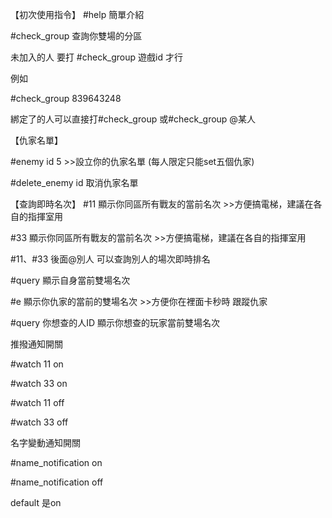 【初次使用指令】
#help 簡單介紹

#check_group 查詢你雙場的分區

未加入的人 要打 #check_group 遊戲id 才行 

例如 

#check_group 839643248

綁定了的人可以直接打#check_group 或#check_group @某人

【仇家名單】

#enemy id 5 >>設立你的仇家名單 (每人限定只能set五個仇家)

#delete_enemy id 取消仇家名單

【查詢即時名次】
#11 顯示你同區所有戰友的當前名次 >>方便搞電梯，建議在各自的指揮室用

#33 顯示你同區所有戰友的當前名次 >>方便搞電梯，建議在各自的指揮室用

#11、#33 後面@別人 可以查詢別人的場次即時排名

#query 顯示自身當前雙場名次

#e  顯示你仇家的當前的雙場名次 >>方便你在裡面卡秒時 跟蹤仇家

#query 你想查的人ID  顯示你想查的玩家當前雙場名次 

推撥通知開關

#watch 11 on

#watch 33 on

#watch 11 off

#watch 33 off

名字變動通知開關

#name_notification on

#name_notification off

default 是on
